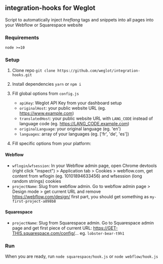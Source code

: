 ## integration-hooks for Weglot

Script to automatically inject _hreflang_ tags and snippets into all pages into
your Webflow or Squarespace website

### Requirements

`node >=10`

### Setup

1. Clone repo `git clone https://github.com/weglot/integration-hooks.git`

2. Install dependencies `yarn` or `npm i`

3. Fill global options from `config.js`

   - `apiKey`: Weglot API Key from your dashboard setup
   - `originalHost`: your public website URL (eg. https://www.example.com)
   - `translatedHost`: your public website URL with `LANG_CODE` instead of
     language code (eg. https://LANG_CODE.example.com)
   - `originalLanguage`: your original language (eg. 'en')
   - `languages`: array of your languages (eg. ['fr', 'de', 'es'])

4. Fill specific options from your platform:

#### Webflow

- `wflogin`/`wfsession`: In your Webflow admin page, open Chrome
  devtools (right click "inspect") > Application tab > Cookies > webflow.com,
  get content from wflogin (eg. 10101894633456) and wfsession
  (long random strings) cookies
- `projectName`: Slug from webflow admin. Go to webflow admin page > Design mode >
  get current URL and remove https://webflow.com/design/ first part, you should
  get something as `my-first-project-a898b8`

#### Squarespace

- `projectName`: Slug from Squarespace admin. Go to Squarespace admin page and get
  first piece of current URL: https://GET-THIS.squarespace.com/config/...
  eg. `lobster-bear-t9h1`

### Run

When you are ready, run `node squarespace/hook.js` or `node webflow/hook.js`
